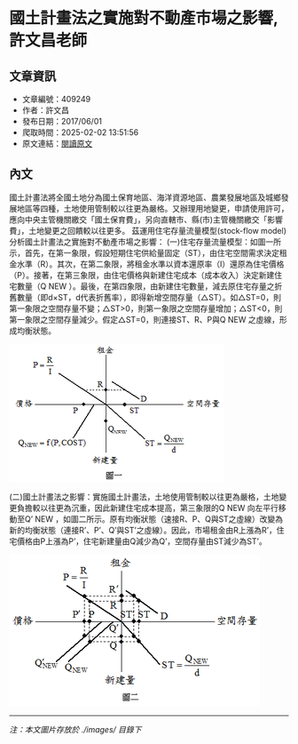 # 國土計畫法之實施對不動產市場之影響,許文昌老師

## 文章資訊
- 文章編號：409249
- 作者：許文昌
- 發布日期：2017/06/01
- 爬取時間：2025-02-02 13:51:56
- 原文連結：[閱讀原文](https://real-estate.get.com.tw/Columns/detail.aspx?no=409249)

## 內文
國土計畫法將全國土地分為國土保育地區、海洋資源地區、農業發展地區及城鄉發展地區等四種，土地使用管制較以往更為嚴格。又辦理用地變更，申請使用許可，應向中央主管機關繳交「國土保育費」，另向直轄市、縣(市)主管機關繳交「影響費」，土地變更之回饋較以往更多。
茲運用住宅存量流量模型(stock-flow model)分析國土計畫法之實施對不動產市場之影響：
(一)住宅存量流量模型：如圖一所示，首先，在第一象限，假設短期住宅供給量固定（ST），由住宅空間需求決定租金水準（R）。其次，在第二象限，將租金水準以資本還原率（I）還原為住宅價格（P）。接著，在第三象限，由住宅價格與新建住宅成本（成本收入）決定新建住宅數量（Q
NEW
）。最後，在第四象限，由新建住宅數量，減去原住宅存量之折舊數量（即d×ST，d代表折舊率），即得新增空間存量（△ST）。如△ST=0，則第一象限之空間存量不變；△ST>0，則第一象限之空間存量增加；△ST<0，則第一象限之空間存量減少。假定△ST=0，則連接ST、R、P與Q
NEW
之虛線，形成均衡狀態。

![圖片](./images/409249_3c335606b563019a734a8789e70f1a73.png)

(二)國土計畫法之影響：實施國土計畫法，土地使用管制較以往更為嚴格，土地變更負擔較以往更為沉重，因此新建住宅成本提高，第三象限的Q
NEW
向左平行移動至Q’
NEW
，如圖二所示。原有均衡狀態（速接R、P、Q與ST之虛線）改變為新的均衡狀態（連接R’、P’、Q’與ST’之虛線）。因此，市場租金由R上漲為R’，住宅價格由P上漲為P’，住宅新建量由Q減少為Q’，空間存量由ST減少為ST’。

![圖片](./images/409249_9592fbdd418f20d33f9dcd5687e8385c.png)


---
*注：本文圖片存放於 ./images/ 目錄下*
